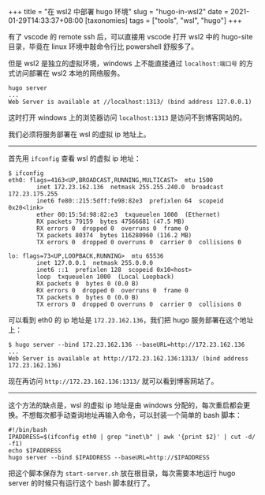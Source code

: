 +++
title = "在 wsl2 中部署 hugo 环境"
slug = "hugo-in-wsl2"
date = 2021-01-29T14:33:37+08:00
[taxonomies]
tags = ["tools", "wsl", "hugo"]
+++

有了 vscode 的 remote ssh 后，可以直接用 vscode 打开 wsl2 中的 hugo-site 目录，毕竟在 linux 环境中敲命令行比 powershell 舒服多了。

但是 wsl2 是独立的虚拟环境，windows 上不能直接通过 `localhost:端口号` 的方式访问部署在 wsl2 本地的网络服务。

```shell
hugo server
...
Web Server is available at //localhost:1313/ (bind address 127.0.0.1)
```

这时打开 windows 上的浏览器访问 `localhost:1313` 是访问不到博客网站的。

我们必须将服务部署在 wsl 的虚拟 ip 地址上。

---

首先用 `ifconfig` 查看 wsl 的虚拟 ip 地址：

```shell
$ ifconfig
eth0: flags=4163<UP,BROADCAST,RUNNING,MULTICAST>  mtu 1500
        inet 172.23.162.136  netmask 255.255.240.0  broadcast 172.23.175.255
        inet6 fe80::215:5dff:fe98:82e3  prefixlen 64  scopeid 0x20<link>
        ether 00:15:5d:98:82:e3  txqueuelen 1000  (Ethernet)
        RX packets 79159  bytes 47566681 (47.5 MB)
        RX errors 0  dropped 0  overruns 0  frame 0
        TX packets 80374  bytes 116280960 (116.2 MB)
        TX errors 0  dropped 0 overruns 0  carrier 0  collisions 0

lo: flags=73<UP,LOOPBACK,RUNNING>  mtu 65536
        inet 127.0.0.1  netmask 255.0.0.0
        inet6 ::1  prefixlen 128  scopeid 0x10<host>
        loop  txqueuelen 1000  (Local Loopback)
        RX packets 0  bytes 0 (0.0 B)
        RX errors 0  dropped 0  overruns 0  frame 0
        TX packets 0  bytes 0 (0.0 B)
        TX errors 0  dropped 0 overruns 0  carrier 0  collisions 0
```

可以看到 eth0 的 ip 地址是 `172.23.162.136`，我们把 hugo 服务部署在这个地址上：

```shell
$ hugo server --bind 172.23.162.136 --baseURL=http://172.23.162.136
...
Web Server is available at http://172.23.162.136:1313/ (bind address 172.23.162.136)
```

现在再访问 `http://172.23.162.136:1313/` 就可以看到博客网站了。

---

这个方法的缺点是，wsl 的虚拟 ip 地址是由 windows 分配的，每次重启都会更换。不想每次都手动查询地址再输入命令，可以封装一个简单的 bash 脚本：

```shell
#!/bin/bash
IPADDRESS=$(ifconfig eth0 | grep "inet\b" | awk '{print $2}' | cut -d/ -f1)
echo $IPADDRESS
hugo server --bind $IPADDRESS --baseURL=http://$IPADDRESS
```

把这个脚本保存为 `start-server.sh` 放在根目录，每次需要本地运行 hugo server 的时候只有运行这个 bash 脚本就行了。
